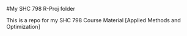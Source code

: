 #My SHC 798 R-Proj folder

This is a repo for my SHC 798 Course Material [Applied Methods and Optimization]
